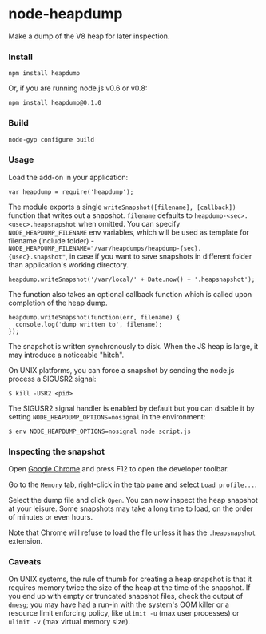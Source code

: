 node-heapdump
===

Make a dump of the V8 heap for later inspection.

### Install

    npm install heapdump

Or, if you are running node.js v0.6 or v0.8:

    npm install heapdump@0.1.0

### Build

    node-gyp configure build

### Usage

Load the add-on in your application:

    var heapdump = require('heapdump');

The module exports a single `writeSnapshot([filename], [callback])` function
that writes out a snapshot.  `filename` defaults to `heapdump-<sec>.<usec>.heapsnapshot` when omitted. 
You can specify `NODE_HEAPDUMP_FILENAME` env variables, which will be used as template for 
filename (include folder) - `NODE_HEAPDUMP_FILENAME="/var/heapdumps/heapdump-{sec}.{usec}.snapshot"`, 
in case if you want to save snapshots in different folder than application's working directory.

    heapdump.writeSnapshot('/var/local/' + Date.now() + '.heapsnapshot');

The function also takes an optional callback function which is called upon
completion of the heap dump.

    heapdump.writeSnapshot(function(err, filename) {
      console.log('dump written to', filename);
    });

The snapshot is written synchronously to disk.  When the JS heap is large,
it may introduce a noticeable "hitch".

On UNIX platforms, you can force a snapshot by sending the node.js process
a SIGUSR2 signal:

    $ kill -USR2 <pid>

The SIGUSR2 signal handler is enabled by default but you can disable it
by setting `NODE_HEAPDUMP_OPTIONS=nosignal` in the environment:

    $ env NODE_HEAPDUMP_OPTIONS=nosignal node script.js

### Inspecting the snapshot

Open [Google Chrome](https://www.google.com/intl/en/chrome/browser/) and
press F12 to open the developer toolbar.

Go to the `Memory` tab, right-click in the tab pane and select
`Load profile...`.

Select the dump file and click `Open`.  You can now inspect the heap snapshot
at your leisure. Some snapshots may take a long time to load, on the order of
minutes or even hours.

Note that Chrome will refuse to load the file unless it has the `.heapsnapshot`
extension.

### Caveats

On UNIX systems, the rule of thumb for creating a heap snapshot is that it
requires memory twice the size of the heap at the time of the snapshot.
If you end up with empty or truncated snapshot files, check the output of
`dmesg`; you may have had a run-in with the system's OOM killer or a resource
limit enforcing policy, like `ulimit -u` (max user processes) or `ulimit -v`
(max virtual memory size).
